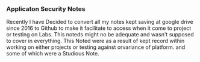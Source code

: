 ### Applicaton Security Notes

Recently I have Decided to convert all my notes kept saving at google drive since 2016 to Github to make it facilitate to access when it come to project or testing on Labs. This noteds might no be adequate and wasn't supposed to cover in everything.
This Noted were as a result of kept record within working on either projects or testing against  orvariance of platform. and some of which were a Studious Note.

